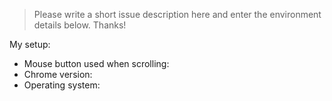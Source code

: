 > Please write a short issue description here and enter the environment details below. Thanks!

My setup:
- Mouse button used when scrolling: 
- Chrome version: 
- Operating system: 
